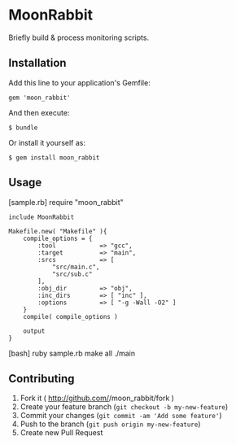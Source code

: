 # MoonRabbit

Briefly build & process monitoring scripts.

## Installation

Add this line to your application's Gemfile:

    gem 'moon_rabbit'

And then execute:

    $ bundle

Or install it yourself as:

    $ gem install moon_rabbit

## Usage

[sample.rb]
    require "moon_rabbit"
    
    include MoonRabbit
    
    Makefile.new( "Makefile" ){
        compile_options = {
            :tool            => "gcc",
            :target          => "main",
            :srcs            => [
                "src/main.c",
                "src/sub.c"
            ],
            :obj_dir         => "obj",
            :inc_dirs        => [ "inc" ],
            :options         => [ "-g -Wall -O2" ]
        }
        compile( compile_options )
		
		output
    }

[bash]
ruby sample.rb
make all
./main

## Contributing

1. Fork it ( http://github.com/<my-github-username>/moon_rabbit/fork )
2. Create your feature branch (`git checkout -b my-new-feature`)
3. Commit your changes (`git commit -am 'Add some feature'`)
4. Push to the branch (`git push origin my-new-feature`)
5. Create new Pull Request

